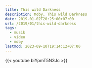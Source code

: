 ```yaml
---
title: This wild Darkness
description: Moby, This wild Darkness
date: 2019-01-02T20:25:00+07:00
url: /2019/01/this-wild-darkness
tags:
  - musik
  - video
  - moby
lastmod: 2023-09-10T19:14:12+07:00
---
```


{{< youtube biYpmT5N3Jc >}}

